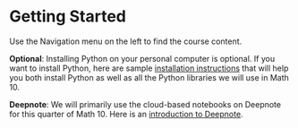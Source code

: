 # Getting Started

Use the Navigation menu on the left to find the course content.

**Optional**: Installing Python on your personal computer is optional.  If you want to install Python, here are sample [installation instructions](Installation.md) that will help you both install Python as well as all the Python libraries we will use in Math 10.

**Deepnote**: We will primarily use the cloud-based notebooks on Deepnote for this quarter of Math 10.  Here is an [introduction to Deepnote](Deepnote.md).